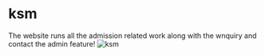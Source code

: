 # ksm
The website runs all the admission related work along with the wnquiry and contact the admin feature!
![ksm](https://user-images.githubusercontent.com/74364116/201962457-db213c96-2e8f-4767-9df0-819db5368d3d.jpg)
